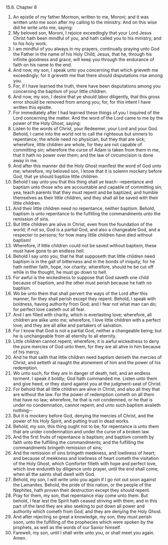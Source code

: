 15.8. Chapter 8
1. An epistle of my father Mormon, written to me, Moroni; and it was written unto me soon after my calling to the ministry. And on this wise did he write unto me, saying:
2. My beloved son, Moroni, I rejoice exceedingly that your Lord Jesus Christ hath been mindful of you, and hath called you to his ministry, and to his holy work.
3. I am mindful of you always in my prayers, continually praying unto God the Father in the name of his Holy Child, Jesus, that he, through his infinite goodness and grace, will keep you through the endurance of faith on his name to the end.
4. And now, my son, I speak unto you concerning that which grieveth me exceedingly; for it grieveth me that there should disputations rise among you.
5. For, if I have learned the truth, there have been disputations among you concerning the baptism of your little children.
6. And now, my son, I desire that ye should labor diligently, that this gross error should be removed from among you; for, for this intent I have written this epistle.
7. For immediately after I had learned these things of you I inquired of the Lord concerning the matter. And the word of the Lord came to me by the power of the Holy Ghost, saying:
8. Listen to the words of Christ, your Redeemer, your Lord and your God. Behold, I came into the world not to call the righteous but sinners to repentance; the whole need no physician, but they that are sick; wherefore, little children are whole, for they are not capable of committing sin; wherefore the curse of Adam is taken from them in me, that it hath no power over them; and the law of circumcision is done away in me.
9. And after this manner did the Holy Ghost manifest the word of God unto me; wherefore, my beloved son, I know that it is solemn mockery before God, that ye should baptize little children.
10. Behold I say unto you that this thing shall ye teach--repentance and baptism unto those who are accountable and capable of committing sin; yea, teach parents that they must repent and be baptized, and humble themselves as their little children, and they shall all be saved with their little children.
11. And their little children need no repentance, neither baptism. Behold, baptism is unto repentance to the fulfilling the commandments unto the remission of sins.
12. But little children are alive in Christ, even from the foundation of the world; if not so, God is a partial God, and also a changeable God, and a respecter to persons; for how many little children have died without baptism!
13. Wherefore, if little children could not be saved without baptism, these must have gone to an endless hell.
14. Behold I say unto you, that he that supposeth that little children need baptism is in the gall of bitterness and in the bonds of iniquity; for he hath neither faith, hope, nor charity; wherefore, should he be cut off while in the thought, he must go down to hell.
15. For awful is the wickedness to suppose that God saveth one child because of baptism, and the other must perish because he hath no baptism.
16. Wo be unto them that shall pervert the ways of the Lord after this manner, for they shall perish except they repent. Behold, I speak with boldness, having authority from God; and I fear not what man can do; for perfect love casteth out all fear.
17. And I am filled with charity, which is everlasting love; wherefore, all children are alike unto me; wherefore, I love little children with a perfect love; and they are all alike and partakers of salvation.
18. For I know that God is not a partial God, neither a changeable being; but he is unchangeable from all eternity to all eternity.
19. Little children cannot repent; wherefore, it is awful wickedness to deny the pure mercies of God unto them, for they are all alive in him because of his mercy.
20. And he that saith that little children need baptism denieth the mercies of Christ, and setteth at naught the atonement of him and the power of his redemption.
21. Wo unto such, for they are in danger of death, hell, and an endless torment. I speak it boldly; God hath commanded me. Listen unto them and give heed, or they stand against you at the judgment-seat of Christ.
22. For behold that all little children are alive in Christ, and also all they that are without the law. For the power of redemption cometh on all them that have no law; wherefore, he that is not condemned, or he that is under no condemnation, cannot repent; and unto such baptism availeth nothing--
23. But it is mockery before God, denying the mercies of Christ, and the power of his Holy Spirit, and putting trust in dead works.
24. Behold, my son, this thing ought not to be; for repentance is unto them that are under condemnation and under the curse of a broken law.
25. And the first fruits of repentance is baptism; and baptism cometh by faith unto the fulfilling the commandments; and the fulfilling the commandments bringeth remission of sins;
26. And the remission of sins bringeth meekness, and lowliness of heart; and because of meekness and lowliness of heart cometh the visitation of the Holy Ghost, which Comforter filleth with hope and perfect love, which love endureth by diligence unto prayer, until the end shall come, when all the saints shall dwell with God.
27. Behold, my son, I will write unto you again if I go not out soon against the Lamanites. Behold, the pride of this nation, or the people of the Nephites, hath proven their destruction except they should repent.
28. Pray for them, my son, that repentance may come unto them. But behold, I fear lest the Spirit hath ceased striving with them; and in this part of the land they are also seeking to put down all power and authority which cometh from God; and they are denying the Holy Ghost.
29. And after rejecting so great a knowledge, my son, they must perish soon, unto the fulfilling of the prophecies which were spoken by the prophets, as well as the words of our Savior himself.
30. Farewell, my son, until I shall write unto you, or shall meet you again. Amen.

